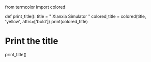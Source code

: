 from termcolor import colored

def print_title():
    title = " Xianxia Simulator "
    colored_title = colored(title, 'yellow', attrs=['bold'])
    print(colored_title)

# Print the title
print_title()
